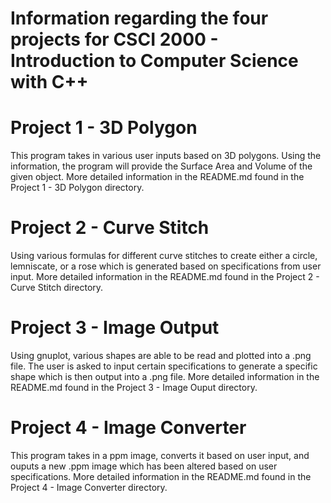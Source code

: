 # Information regarding the four projects for CSCI 2000 - Introduction to Computer Science with C++

# Project 1 - 3D Polygon
This program takes in various user inputs based on 3D polygons. Using the information, the program will provide the Surface Area and Volume of the given object. More detailed information in the README.md found in the Project 1 - 3D Polygon directory.

# Project 2 - Curve Stitch
Using various formulas for different curve stitches to create either a circle, lemniscate, or a rose which is generated based on specifications from user input. More detailed information in the README.md found in the Project 2 - Curve Stitch directory.

# Project 3 - Image Output
Using gnuplot, various shapes are able to be read and plotted into a .png file. The user is asked to input certain specifications to generate a specific shape which is then output into a .png file. More detailed information in the README.md found in the Project 3 - Image Ouput directory.

# Project 4 - Image Converter
This program takes in a ppm image, converts it based on user input, and ouputs a new .ppm image which has been altered based on user specifications. More detailed information in the README.md found in the Project 4 - Image Converter directory.
